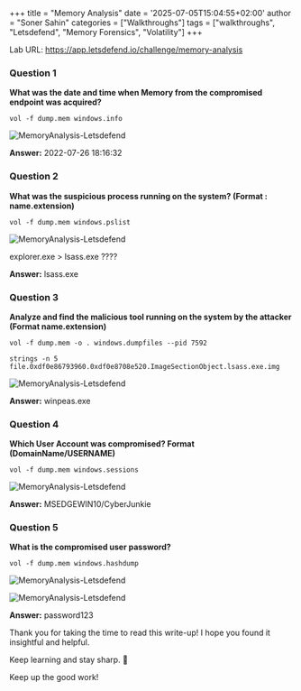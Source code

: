 +++
title = "Memory Analysis"
date = '2025-07-05T15:04:55+02:00'
author = "Soner Sahin"
categories = ["Walkthroughs"]
tags = ["walkthroughs", "Letsdefend", "Memory Forensics", "Volatility"]
+++


Lab URL: https://app.letsdefend.io/challenge/memory-analysis

### **Question 1**

**What was the date and time when Memory from the compromised endpoint was acquired?**

```
vol -f dump.mem windows.info
```

![MemoryAnalysis-Letsdefend](/images/Walkthroughs/MemoryAnalysis-Letsdefend/1.png)



**Answer:** 2022-07-26 18:16:32

### **Question 2**

**What was the suspicious process running on the system? (Format : name.extension)**

```
vol -f dump.mem windows.pslist
```

![MemoryAnalysis-Letsdefend](/images/Walkthroughs/MemoryAnalysis-Letsdefend/2.png)

explorer.exe > lsass.exe ????

**Answer:** lsass.exe

### **Question 3**

**Analyze and find the malicious tool running on the system by the attacker (Format name.extension)**

```
vol -f dump.mem -o . windows.dumpfiles --pid 7592

strings -n 5 file.0xdf0e86793960.0xdf0e8708e520.ImageSectionObject.lsass.exe.img
```


![MemoryAnalysis-Letsdefend](/images/Walkthroughs/MemoryAnalysis-Letsdefend/3.png)

**Answer:** winpeas.exe

### **Question 4**

**Which User Account was compromised? Format (DomainName/USERNAME)**

```
vol -f dump.mem windows.sessions
```

![MemoryAnalysis-Letsdefend](/images/Walkthroughs/MemoryAnalysis-Letsdefend/4.png)

**Answer:** MSEDGEWIN10/CyberJunkie

### **Question 5**

**What is the compromised user password?**

```
vol -f dump.mem windows.hashdump
```

![MemoryAnalysis-Letsdefend](/images/Walkthroughs/MemoryAnalysis-Letsdefend/5.png)


![MemoryAnalysis-Letsdefend](/images/Walkthroughs/MemoryAnalysis-Letsdefend/5.1.png)

**Answer:**  password123


Thank you for taking the time to read this write-up! I hope you found it insightful and helpful.

Keep learning and stay sharp. 👊

Keep up the good work!